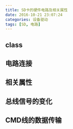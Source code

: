 ```yaml
---
title: SD卡的硬件电路及相关属性
date: 2016-10-21 23:07:24
categories: 设备驱动
tags: [SD, 电路]
---
```


## class

## 电路连接

## 相关属性

## 总线信号的变化

## CMD线的数据传输
